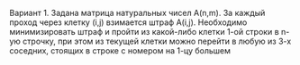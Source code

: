 Вариант 1.
Задана матрица натуральных чисел A(n,m). 
За каждый проход через клетку (i,j) взимается штраф A(i,j). 
Необходимо минимизировать штраф и пройти из какой-либо клетки 1-ой строки в n-ую строчку, 
при этом из текущей клетки можно перейти в любую из 3-х соседних, стоящих в строке с номером на 1-цу большем
